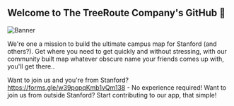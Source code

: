 ## Welcome to The TreeRoute Company's GitHub 👋

![Banner](https://user-images.githubusercontent.com/29983481/200153895-3edbcd18-80f7-44cc-8338-3d86328e7d72.svg)

We're one a mission to build the ultimate campus map for Stanford (and others?). Get where you need to get quickly and without stressing, with our community built map whatever obscure name your friends comes up with, you'll get there..

Want to join us and you're from Stanford? https://forms.gle/w39popqKmb1vQm138 - No experience required!
Want to join us from outside Stanford? Start contributing to our app, that simple!
